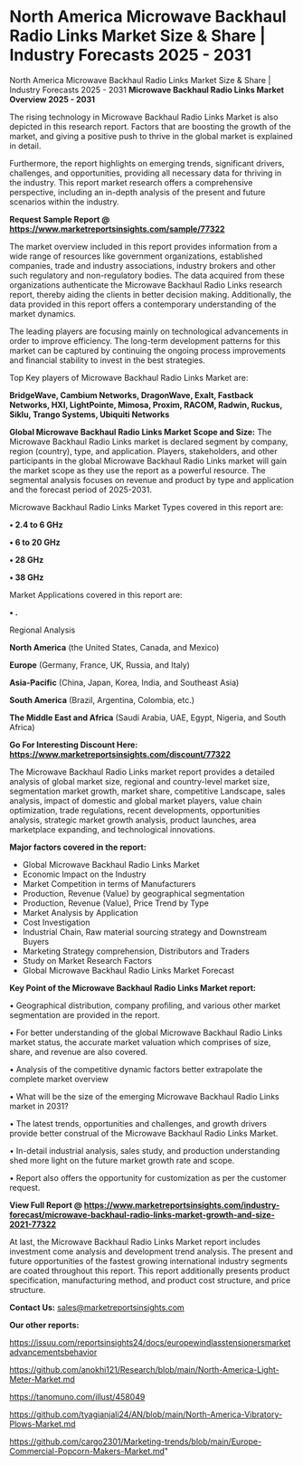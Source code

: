 # North America Microwave Backhaul Radio Links Market Size & Share | Industry Forecasts 2025 - 2031
 North America Microwave Backhaul Radio Links Market Size & Share | Industry Forecasts 2025 - 2031
<Strong> Microwave Backhaul Radio Links Market Overview 2025 - 2031</strong>

The rising technology in Microwave Backhaul Radio Links Market is also depicted in this research report. Factors that are boosting the growth of the market, and giving a positive push to thrive in the global market is explained in detail.

Furthermore, the report highlights on emerging trends, significant drivers, challenges, and opportunities, providing all necessary data for thriving in the industry. This report market research offers a comprehensive perspective, including an in-depth analysis of the present and future scenarios within the industry.

<strong>Request Sample Report @ <a href=https://www.marketreportsinsights.com/sample/77322>https://www.marketreportsinsights.com/sample/77322</a></strong>

The market overview included in this report provides information from a wide range of resources like government organizations, established companies, trade and industry associations, industry brokers and other such regulatory and non-regulatory bodies. The data acquired from these organizations authenticate the Microwave Backhaul Radio Links research report, thereby aiding the clients in better decision making. Additionally, the data provided in this report offers a contemporary understanding of the market dynamics.

The leading players are focusing mainly on technological advancements in order to improve efficiency. The long-term development patterns for this market can be captured by continuing the ongoing process improvements and financial stability to invest in the best strategies.

Top Key players of Microwave Backhaul Radio Links Market are:

<strong>BridgeWave, Cambium Networks, DragonWave, Exalt, Fastback Networks, HXI, LightPointe, Mimosa, Proxim, RACOM, Radwin, Ruckus, Siklu, Trango Systems, Ubiquiti Networks</strong>

<strong><b>Global Microwave Backhaul Radio Links Market Scope and Size:</b></strong>
The Microwave Backhaul Radio Links market is declared segment by company, region (country), type, and application. Players, stakeholders, and other participants in the global Microwave Backhaul Radio Links market will gain the market scope as they use the report as a powerful resource. The segmental analysis focuses on revenue and product by type and application and the forecast period of 2025-2031.

Microwave Backhaul Radio Links Market Types covered in this report are:

<strong>• 2.4 to 6 GHz

• 6 to 20 GHz

• 28 GHz

• 38 GHz</strong>

Market Applications covered in this report are:

<strong>• .</strong> 

Regional Analysis

<strong>North America</strong> (the United States, Canada, and Mexico)

<strong>Europe</strong> (Germany, France, UK, Russia, and Italy)

<strong>Asia-Pacific</strong> (China, Japan, Korea, India, and Southeast Asia)

<strong>South America</strong> (Brazil, Argentina, Colombia, etc.)

<strong>The Middle East and Africa</strong> (Saudi Arabia, UAE, Egypt, Nigeria, and South Africa)

<strong>Go For Interesting Discount Here: <a href=https://www.marketreportsinsights.com/discount/77322>https://www.marketreportsinsights.com/discount/77322</a></strong>

The Microwave Backhaul Radio Links market report provides a detailed analysis of global market size, regional and country-level market size, segmentation market growth, market share, competitive Landscape, sales analysis, impact of domestic and global market players, value chain optimization, trade regulations, recent developments, opportunities analysis, strategic market growth analysis, product launches, area marketplace expanding, and technological innovations.

<strong><b>Major factors covered in the report:</b></strong>
<ul>
  <li>Global Microwave Backhaul Radio Links Market </li>
  <li>Economic Impact on the Industry</li>
  <li>Market Competition in terms of Manufacturers</li>
  <li>Production, Revenue (Value) by geographical segmentation</li>
  <li>Production, Revenue (Value), Price Trend by Type</li>
  <li>Market Analysis by Application</li>
  <li>Cost Investigation</li>
  <li>Industrial Chain, Raw material sourcing strategy and Downstream Buyers</li>
  <li>Marketing Strategy comprehension, Distributors and Traders</li>
  <li>Study on Market Research Factors</li>
  <li>Global Microwave Backhaul Radio Links Market Forecast</li>
</ul>

<strong><b>Key Point of the Microwave Backhaul Radio Links Market report:</b></strong>

• Geographical distribution, company profiling, and various other market segmentation are provided in the report.

• For better understanding of the global Microwave Backhaul Radio Links market status, the accurate market valuation which comprises of size, share, and revenue are also covered.

• Analysis of the competitive dynamic factors better extrapolate the complete market overview

• What will be the size of the emerging Microwave Backhaul Radio Links market in 2031?

• The latest trends, opportunities and challenges, and growth drivers provide better construal of the Microwave Backhaul Radio Links Market.

• In-detail industrial analysis, sales study, and production understanding shed more light on the future market growth rate and scope.

• Report also offers the opportunity for customization as per the customer request.

<strong><b>View Full Report @ <a href=https://www.marketreportsinsights.com/industry-forecast/microwave-backhaul-radio-links-market-growth-and-size-2021-77322>https://www.marketreportsinsights.com/industry-forecast/microwave-backhaul-radio-links-market-growth-and-size-2021-77322</a></b></strong>


At last, the Microwave Backhaul Radio Links Market report includes investment come analysis and development trend analysis. The present and future opportunities of the fastest growing international industry segments are coated throughout this report. This report additionally presents product specification, manufacturing method, and product cost structure, and price structure.

<strong>Contact Us:</strong>
sales@marketreportsinsights.com

<strong>Our other reports:</strong>

<a href=https://issuu.com/reportsinsights24/docs/europewindlasstensionersmarketadvancementsbehavior>https://issuu.com/reportsinsights24/docs/europewindlasstensionersmarketadvancementsbehavior</a>

<a href=https://github.com/anokhi121/Research/blob/main/North-America-Light-Meter-Market.md>https://github.com/anokhi121/Research/blob/main/North-America-Light-Meter-Market.md</a>

<a href=https://tanomuno.com/illust/458049>https://tanomuno.com/illust/458049</a>

<a href=https://github.com/tyagianjali24/AN/blob/main/North-America-Vibratory-Plows-Market.md>https://github.com/tyagianjali24/AN/blob/main/North-America-Vibratory-Plows-Market.md</a>

<a href=https://github.com/cargo2301/Marketing-trends/blob/main/Europe-Commercial-Popcorn-Makers-Market.md>https://github.com/cargo2301/Marketing-trends/blob/main/Europe-Commercial-Popcorn-Makers-Market.md</a>"
